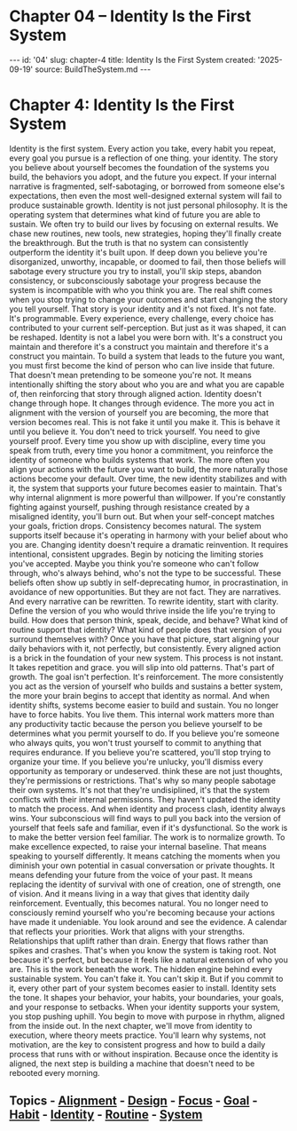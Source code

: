 # Chapter 04 – Identity Is the First System

--- id: '04' slug: chapter-4 title: Identity Is the First System created: '2025-09-19' source: BuildTheSystem.md ---

# Chapter 4: Identity Is the First System

Identity is the first system. Every action you take, every habit you repeat, every goal you pursue is a reflection of one thing. your identity. The story you believe about yourself becomes the foundation of the systems you build, the behaviors you adopt, and the future you expect. If your internal narrative is fragmented, self-sabotaging, or borrowed from someone else's expectations, then even the most well-designed external system will fail to produce sustainable growth. Identity is not just personal philosophy. It is the operating system that determines what kind of future you are able to sustain. We often try to build our lives by focusing on external results. We chase new routines, new tools, new strategies, hoping they'll finally create the breakthrough. But the truth is that no system can consistently outperform the identity it's built upon. If deep down you believe you're disorganized, unworthy, incapable, or doomed to fail, then those beliefs will sabotage every structure you try to install, you'll skip steps, abandon consistency, or subconsciously sabotage your progress because the system is incompatible with who you think you are. The real shift comes when you stop trying to change your outcomes and start changing the story you tell yourself. That story is your identity and it's not fixed. It's not fate. It's programmable. Every experience, every challenge, every choice has contributed to your current self-perception. But just as it was shaped, it can be reshaped. Identity is not a label you were born with. It's a construct you maintain and therefore it's a construct you maintain and therefore it's a construct you maintain. To build a system that leads to the future you want, you must first become the kind of person who can live inside that future. That doesn't mean pretending to be someone you're not. It means intentionally shifting the story about who you are and what you are capable of, then reinforcing that story through aligned action. Identity doesn't change through hope. It changes through evidence. The more you act in alignment with the version of yourself you are becoming, the more that version becomes real. This is not fake it until you make it. This is behave it until you believe it. You don't need to trick yourself. You need to give yourself proof. Every time you show up with discipline, every time you speak from truth, every time you honor a commitment, you reinforce the identity of someone who builds systems that work. The more often you align your actions with the future you want to build, the more naturally those actions become your default. Over time, the new identity stabilizes and with it, the system that supports your future becomes easier to maintain. That's why internal alignment is more powerful than willpower. If you're constantly fighting against yourself, pushing through resistance created by a misaligned identity, you'll burn out. But when your self-concept matches your goals, friction drops. Consistency becomes natural. The system supports itself because it's operating in harmony with your belief about who you are. Changing identity doesn't require a dramatic reinvention. It requires intentional, consistent upgrades. Begin by noticing the limiting stories you've accepted. Maybe you think you're someone who can't follow through, who's always behind, who's not the type to be successful. These beliefs often show up subtly in self-deprecating humor, in procrastination, in avoidance of new opportunities. But they are not fact. They are narratives. And every narrative can be rewritten. To rewrite identity, start with clarity. Define the version of you who would thrive inside the life you're trying to build. How does that person think, speak, decide, and behave? What kind of routine support that identity? What kind of people does that version of you surround themselves with? Once you have that picture, start aligning your daily behaviors with it, not perfectly, but consistently. Every aligned action is a brick in the foundation of your new system. This process is not instant. It takes repetition and grace. you will slip into old patterns. That's part of growth. The goal isn't perfection. It's reinforcement. The more consistently you act as the version of yourself who builds and sustains a better system, the more your brain begins to accept that identity as normal. And when identity shifts, systems become easier to build and sustain. You no longer have to force habits. You live them. This internal work matters more than any productivity tactic because the person you believe yourself to be determines what you permit yourself to do. If you believe you're someone who always quits, you won't trust yourself to commit to anything that requires endurance. If you believe you're scattered, you'll stop trying to organize your time. If you believe you're unlucky, you'll dismiss every opportunity as temporary or undeserved. think these are not just thoughts, they're permissions or restrictions. That's why so many people sabotage their own systems. It's not that they're undisiplined, it's that the system conflicts with their internal permissions. They haven't updated the identity to match the process. And when identity and process clash, identity always wins. Your subconscious will find ways to pull you back into the version of yourself that feels safe and familiar, even if it's dysfunctional. So the work is to make the better version feel familiar. The work is to normalize growth. To make excellence expected, to raise your internal baseline. That means speaking to yourself differently. It means catching the moments when you diminish your own potential in casual conversation or private thoughts. It means defending your future from the voice of your past. It means replacing the identity of survival with one of creation, one of strength, one of vision. And it means living in a way that gives that identity daily reinforcement. Eventually, this becomes natural. You no longer need to consciously remind yourself who you're becoming because your actions have made it undeniable. You look around and see the evidence. A calendar that reflects your priorities. Work that aligns with your strengths. Relationships that uplift rather than drain. Energy that flows rather than spikes and crashes. That's when you know the system is taking root. Not because it's perfect, but because it feels like a natural extension of who you are. This is the work beneath the work. The hidden engine behind every sustainable system. You can't fake it. You can't skip it. But if you commit to it, every other part of your system becomes easier to install. Identity sets the tone. It shapes your behavior, your habits, your boundaries, your goals, and your response to setbacks. When your identity supports your system, you stop pushing uphill. You begin to move with purpose in rhythm, aligned from the inside out. In the next chapter, we'll move from identity to execution, where theory meets practice. You'll learn why systems, not motivation, are the key to consistent progress and how to build a daily process that runs with or without inspiration. Because once the identity is aligned, the next step is building a machine that doesn't need to be rebooted every morning.

## Topics - [Alignment](docs/topics/alignment.md) - [Design](docs/topics/design.md) - [Focus](docs/topics/focus.md) - [Goal](docs/topics/goal.md) - [Habit](docs/topics/habit.md) - [Identity](docs/topics/identity.md) - [Routine](docs/topics/routine.md) - [System](docs/topics/system.md)